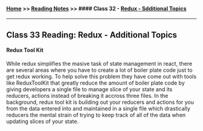 #### [Home](https://joelmwatson.github.io) >> [Reading Notes](https://joelmwatson.github.io/reading-notes) >> #### Class 32 - [Redux - Sdditional Topics](https://JoelMWatson.github.io/reading-notes/class-33-reading)

---

## Class 33 Reading: Redux - Additional Topics

#### Redux Tool Kit

While redux simplifies the masive task of state management in react, there are several
areas where you have to create a lot of boiler plate code just to get redux working.
To help solve this problem they have come out with tools like ReduxToolKit that greatly
reduce the amount of boiler plate code by giving developers a single file to manage
slice of your state and its reducers, actions instead of breaking it accross three
files. In the background, redux tool kit is building out your reducers and actions
for you from the data entered into and maintained in a single file which drastically
reducers the mental strain of trying to keep track of all of the data when updating
slices of your state.
